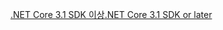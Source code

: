 [<span data-ttu-id="de6c1-101">.NET Core 3.1 SDK 이상</span><span class="sxs-lookup"><span data-stu-id="de6c1-101">.NET Core 3.1 SDK or later</span></span>](https://dotnet.microsoft.com/download/dotnet-core/3.1)
